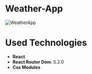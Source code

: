 # Weather-App

![WeatherApp](https://user-images.githubusercontent.com/107082075/190044892-a378ac71-befb-4145-bb46-c3a3d8cf14c1.gif)

# Used Technologies

- __React__
- __React Router Dom__: 5.2.0
- __Css Modules__